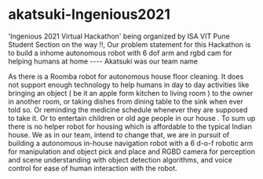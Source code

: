 # akatsuki-Ingenious2021
'Ingenious 2021 Virtual Hackathon' being organized by ISA VIT Pune Student Section on the way !!, Our problem statement for this Hackathon is to build a inhome autonomous robot with 6 dof arm and rgbd cam for helping humans at home ---- Akatsuki was our team name



As there is a Roomba robot for autonomous house floor cleaning. It does not support enough technology to help humans in day to day activities like bringing an object ( be it an apple form kitchen to living room ) to the owner in another room, or taking dishes from dining table to the sink when ever told so. Or reminding the medicine schedule whenever they are supposed to take it. Or to entertain children or old age people in our house . To sum up there is no helper robot for housing which is affordable to the typical Indian house. We as in our team, intend to change that, we are in pursuit of building a autonomous in-house navigation robot with a 6 d-o-f robotic arm for manipulation and object pick and place and RGBD camera for perception and scene understanding with object detection algorithms, and voice control for ease of human interaction with the robot.
